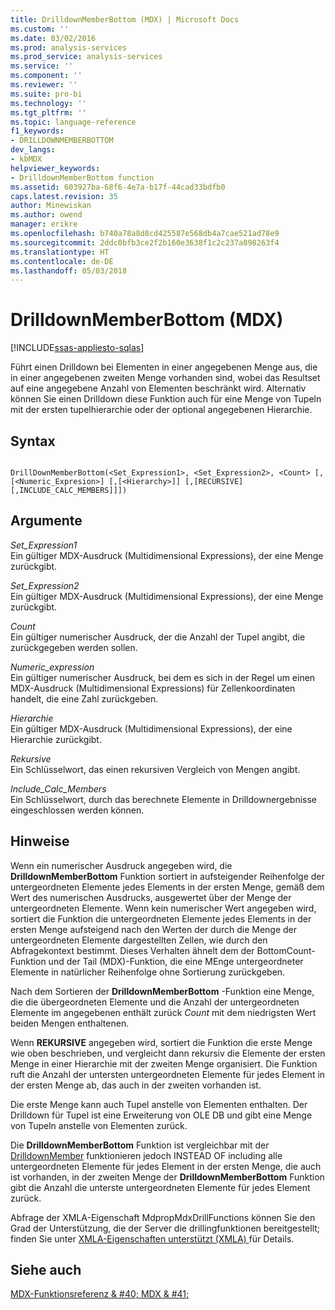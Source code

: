 ```yaml
---
title: DrilldownMemberBottom (MDX) | Microsoft Docs
ms.custom: ''
ms.date: 03/02/2016
ms.prod: analysis-services
ms.prod_service: analysis-services
ms.service: ''
ms.component: ''
ms.reviewer: ''
ms.suite: pro-bi
ms.technology: ''
ms.tgt_pltfrm: ''
ms.topic: language-reference
f1_keywords:
- DRILLDOWNMEMBERBOTTOM
dev_langs:
- kbMDX
helpviewer_keywords:
- DrilldownMemberBottom function
ms.assetid: 603927ba-68f6-4e7a-b17f-44cad33bdfb0
caps.latest.revision: 35
author: Minewiskan
ms.author: owend
manager: erikre
ms.openlocfilehash: b740a78a8d8cd425587e568db4a7cae521ad78e9
ms.sourcegitcommit: 2ddc0bfb3ce2f2b160e3638f1c2c237a898263f4
ms.translationtype: HT
ms.contentlocale: de-DE
ms.lasthandoff: 05/03/2018
---
```

# <a name="drilldownmemberbottom-mdx"></a>DrilldownMemberBottom (MDX)
[!INCLUDE[ssas-appliesto-sqlas](../includes/ssas-appliesto-sqlas.md)]

  Führt einen Drilldown bei Elementen in einer angegebenen Menge aus, die in einer angegebenen zweiten Menge vorhanden sind, wobei das Resultset auf eine angegebene Anzahl von Elementen beschränkt wird. Alternativ können Sie einen Drilldown diese Funktion auch für eine Menge von Tupeln mit der ersten tupelhierarchie oder der optional angegebenen Hierarchie.  
  
## <a name="syntax"></a>Syntax  
  
```  
  
DrillDownMemberBottom(<Set_Expression1>, <Set_Expression2>, <Count> [,[<Numeric_Expresion>] [,[<Hierarchy>]] [,[RECURSIVE][,INCLUDE_CALC_MEMBERS]]])  
```  
  
## <a name="arguments"></a>Argumente  
 *Set_Expression1*  
 Ein gültiger MDX-Ausdruck (Multidimensional Expressions), der eine Menge zurückgibt.  
  
 *Set_Expression2*  
 Ein gültiger MDX-Ausdruck (Multidimensional Expressions), der eine Menge zurückgibt.  
  
 *Count*  
 Ein gültiger numerischer Ausdruck, der die Anzahl der Tupel angibt, die zurückgegeben werden sollen.  
  
 *Numeric_expression*  
 Ein gültiger numerischer Ausdruck, bei dem es sich in der Regel um einen MDX-Ausdruck (Multidimensional Expressions) für Zellenkoordinaten handelt, die eine Zahl zurückgeben.  
  
 *Hierarchie*  
 Ein gültiger MDX-Ausdruck (Multidimensional Expressions), der eine Hierarchie zurückgibt.  
  
 *Rekursive*  
 Ein Schlüsselwort, das einen rekursiven Vergleich von Mengen angibt.  
  
 *Include_Calc_Members*  
 Ein Schlüsselwort, durch das berechnete Elemente in Drilldownergebnisse eingeschlossen werden können.  
  
## <a name="remarks"></a>Hinweise  
 Wenn ein numerischer Ausdruck angegeben wird, die **DrilldownMemberBottom** Funktion sortiert in aufsteigender Reihenfolge der untergeordneten Elemente jedes Elements in der ersten Menge, gemäß dem Wert des numerischen Ausdrucks, ausgewertet über der Menge der untergeordneten Elemente. Wenn kein numerischer Wert angegeben wird, sortiert die Funktion die untergeordneten Elemente jedes Elements in der ersten Menge aufsteigend nach den Werten der durch die Menge der untergeordneten Elemente dargestellten Zellen, wie durch den Abfragekontext bestimmt. Dieses Verhalten ähnelt dem der BottomCount-Funktion und der Tail (MDX)-Funktion, die eine MEnge untergeordneter Elemente in natürlicher Reihenfolge ohne Sortierung zurückgeben.  
  
 Nach dem Sortieren der **DrilldownMemberBottom** -Funktion eine Menge, die die übergeordneten Elemente und die Anzahl der untergeordneten Elemente im angegebenen enthält zurück *Count* mit dem niedrigsten Wert beiden Mengen enthaltenen.  
  
 Wenn **REKURSIVE** angegeben wird, sortiert die Funktion die erste Menge wie oben beschrieben, und vergleicht dann rekursiv die Elemente der ersten Menge in einer Hierarchie mit der zweiten Menge organisiert. Die Funktion ruft die Anzahl der untersten untergeordneten Elemente für jedes Element in der ersten Menge ab, das auch in der zweiten vorhanden ist.  
  
 Die erste Menge kann auch Tupel anstelle von Elementen enthalten. Der Drilldown für Tupel ist eine Erweiterung von OLE DB und gibt eine Menge von Tupeln anstelle von Elementen zurück.  
  
 Die **DrilldownMemberBottom** Funktion ist vergleichbar mit der [DrilldownMember](../mdx/drilldownmember-mdx.md) funktionieren jedoch INSTEAD OF including alle untergeordneten Elemente für jedes Element in der ersten Menge, die auch ist vorhanden, in der zweiten Menge der **DrilldownMemberBottom** Funktion gibt die Anzahl die unterste untergeordneten Elemente für jedes Element zurück.  
  
 Abfrage der XMLA-Eigenschaft MdpropMdxDrillFunctions können Sie den Grad der Unterstützung, die der Server die drillingfunktionen bereitgestellt; finden Sie unter [XMLA-Eigenschaften unterstützt &#40;XMLA&#41; ](../analysis-services/xmla/xml-elements-properties/propertylist-element-supported-xmla-properties.md) für Details.  
  
## <a name="see-also"></a>Siehe auch  
 [MDX-Funktionsreferenz & #40; MDX & #41;](../mdx/mdx-function-reference-mdx.md)  
  
  
